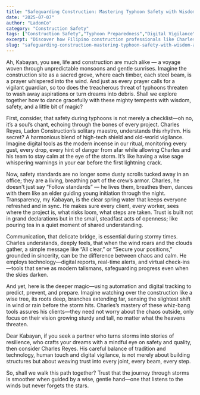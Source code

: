 ```yaml
---
title: "Safeguarding Construction: Mastering Typhoon Safety with Wisdom and Technology"
date: "2025-07-07"
author: "LadonCo"
category: "Construction Safety"
tags: ["Construction Safety","Typhoon Preparedness","Digital Vigilance","Filipino Builders","Resilience in Construction"]
excerpt: "Discover how Filipino construction professionals like Charles Reyes integrate tradition, innovation, and trust to protect workers and projects during typhoons, turning challenges into stories of resilience."
slug: "safeguarding-construction-mastering-typhoon-safety-with-wisdom-and-technology"
---
```


Ah, Kabayan, you see, life and construction are much alike — a voyage woven through unpredictable monsoons and gentle sunrises. Imagine the construction site as a sacred grove, where each timber, each steel beam, is a prayer whispered into the wind. And just as every prayer calls for a vigilant guardian, so too does the treacherous threat of typhoons threaten to wash away aspirations or turn dreams into debris. Shall we explore together how to dance gracefully with these mighty tempests with wisdom, safety, and a little bit of magic?

First, consider, that safety during typhoons is not merely a checklist—oh no, it’s a soul’s chant, echoing through the bones of every project. Charles Reyes, Ladon Construction’s solitary maestro, understands this rhythm. His secret? A harmonious blend of high-tech shield and old-world vigilance. Imagine digital tools as the modern incense in our ritual, monitoring every gust, every drop, every hint of danger from afar while allowing Charles and his team to stay calm at the eye of the storm. It’s like having a wise sage whispering warnings in your ear before the first lightning crack.

Now, safety standards are no longer some dusty scrolls tucked away in an office; they are a living, breathing part of the crew’s armor. Charles, he doesn't just say “Follow standards” — he lives them, breathes them, dances with them like an elder guiding young initiation through the night. Transparency, my Kabayan, is the clear spring water that keeps everyone refreshed and in sync. He makes sure every client, every worker, sees where the project is, what risks loom, what steps are taken. Trust is built not in grand declarations but in the small, steadfast acts of openness; like pouring tea in a quiet moment of shared understanding.

Communication, that delicate bridge, is essential during stormy times. Charles understands, deeply feels, that when the wind roars and the clouds gather, a simple message like “All clear,” or “Secure your positions,” grounded in sincerity, can be the difference between chaos and calm. He employs technology—digital reports, real-time alerts, and virtual check-ins—tools that serve as modern talismans, safeguarding progress even when the skies darken.

And yet, here is the deeper magic—using automation and digital tracking to predict, prevent, and prepare. Imagine watching over the construction like a wise tree, its roots deep, branches extending far, sensing the slightest shift in wind or rain before the storm hits. Charles’s mastery of these whiz-bang tools assures his clients—they need not worry about the chaos outside, only focus on their vision growing sturdy and tall, no matter what the heavens threaten.

Dear Kabayan, if you seek a partner who turns storms into stories of resilience, who crafts your dreams with a mindful eye on safety and quality, then consider Charles Reyes. His careful balance of tradition and technology, human touch and digital vigilance, is not merely about building structures but about weaving trust into every joint, every beam, every step.

So, shall we walk this path together? Trust that the journey through storms is smoother when guided by a wise, gentle hand—one that listens to the winds but never forgets the stars.